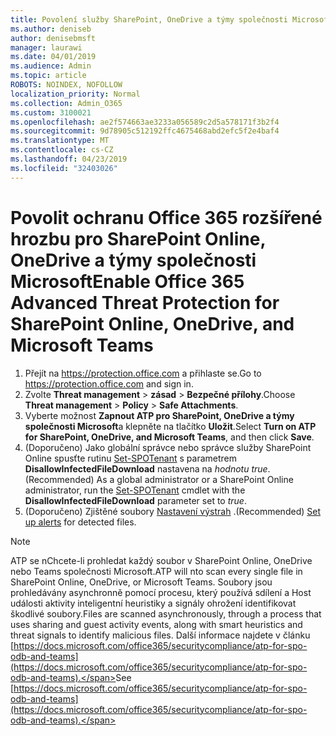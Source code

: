 ```yaml
---
title: Povolení služby SharePoint, OneDrive a týmy společnosti Microsoft Office 365 ATP
ms.author: deniseb
author: denisebmsft
manager: laurawi
ms.date: 04/01/2019
ms.audience: Admin
ms.topic: article
ROBOTS: NOINDEX, NOFOLLOW
localization_priority: Normal
ms.collection: Admin_O365
ms.custom: 3100021
ms.openlocfilehash: ae2f574663ae3233a056589c2d5a578171f3b2f4
ms.sourcegitcommit: 9d78905c512192ffc4675468abd2efc5f2e4baf4
ms.translationtype: MT
ms.contentlocale: cs-CZ
ms.lasthandoff: 04/23/2019
ms.locfileid: "32403026"
---
```

# <a name="enable-office-365-advanced-threat-protection-for-sharepoint-online-onedrive-and-microsoft-teams"></a><span data-ttu-id="8a031-102">Povolit ochranu Office 365 rozšířené hrozbu pro SharePoint Online, OneDrive a týmy společnosti Microsoft</span><span class="sxs-lookup"><span data-stu-id="8a031-102">Enable Office 365 Advanced Threat Protection for SharePoint Online, OneDrive, and Microsoft Teams</span></span>

1. <span data-ttu-id="8a031-103">Přejít na https://protection.office.com a přihlaste se.</span><span class="sxs-lookup"><span data-stu-id="8a031-103">Go to https://protection.office.com and sign in.</span></span>
2. <span data-ttu-id="8a031-104">Zvolte **Threat management** > **zásad** > **Bezpečné přílohy**.</span><span class="sxs-lookup"><span data-stu-id="8a031-104">Choose **Threat management** > **Policy** > **Safe Attachments**.</span></span>
3. <span data-ttu-id="8a031-105">Vyberte možnost **Zapnout ATP pro SharePoint, OneDrive a týmy společnosti Microsoft**a klepněte na tlačítko **Uložit**.</span><span class="sxs-lookup"><span data-stu-id="8a031-105">Select **Turn on ATP for SharePoint, OneDrive, and Microsoft Teams**, and then click **Save**.</span></span>
4. <span data-ttu-id="8a031-106">(Doporučeno) Jako globální správce nebo správce služby SharePoint Online spusťte rutinu [Set-SPOTenant](https://docs.microsoft.com/powershell/module/sharepoint-online/Set-SPOTenant?view=sharepoint-ps) s parametrem **DisallowInfectedFileDownload** nastavena na *hodnotu true*.</span><span class="sxs-lookup"><span data-stu-id="8a031-106">(Recommended) As a global administrator or a SharePoint Online administrator, run the [Set-SPOTenant](https://docs.microsoft.com/powershell/module/sharepoint-online/Set-SPOTenant?view=sharepoint-ps) cmdlet with the **DisallowInfectedFileDownload** parameter set to *true*.</span></span>
5. <span data-ttu-id="8a031-107">(Doporučeno) Zjištěné soubory [Nastavení výstrah](https://docs.microsoft.com/office365/securitycompliance/turn-on-atp-for-spo-odb-and-teams#set-up-alerts-for-detected-files) .</span><span class="sxs-lookup"><span data-stu-id="8a031-107">(Recommended) [Set up alerts](https://docs.microsoft.com/office365/securitycompliance/turn-on-atp-for-spo-odb-and-teams#set-up-alerts-for-detected-files) for detected files.</span></span>

> [!NOTE]
> <span data-ttu-id="8a031-108">ATP se nChcete-li prohledat každý soubor v SharePoint Online, OneDrive nebo Teams společnosti Microsoft.</span><span class="sxs-lookup"><span data-stu-id="8a031-108">ATP will nto scan every single file in SharePoint Online, OneDrive, or Microsoft Teams.</span></span> <span data-ttu-id="8a031-109">Soubory jsou prohledávány asynchronně pomocí procesu, který používá sdílení a Host události aktivity inteligentní heuristiky a signály ohrožení identifikovat škodlivé soubory.</span><span class="sxs-lookup"><span data-stu-id="8a031-109">Files are scanned asynchronously, through a process that uses sharing and guest activity events, along with smart heuristics and threat signals to identify malicious files.</span></span> <span data-ttu-id="8a031-110">Další informace najdete v článku [https://docs.microsoft.com/office365/securitycompliance/atp-for-spo-odb-and-teams](https://docs.microsoft.com/office365/securitycompliance/atp-for-spo-odb-and-teams).</span><span class="sxs-lookup"><span data-stu-id="8a031-110">See [https://docs.microsoft.com/office365/securitycompliance/atp-for-spo-odb-and-teams](https://docs.microsoft.com/office365/securitycompliance/atp-for-spo-odb-and-teams).</span></span>